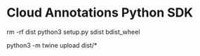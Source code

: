 # Cloud Annotations Python SDK

rm -rf dist
python3 setup.py sdist bdist_wheel

python3 -m twine upload dist/*
